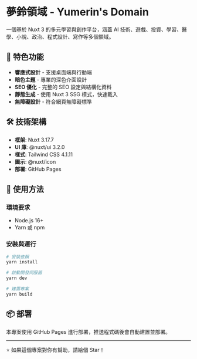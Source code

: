 # 夢鈴領域 - Yumerin's Domain

一個基於 Nuxt 3 的多元學習與創作平台，涵蓋 AI 技術、遊戲、投資、學習、醫學、小說、政治、程式設計、寫作等多個領域。

## 🌟 特色功能

- **響應式設計** - 支援桌面端與行動端
- **暗色主題** - 專業的深色介面設計
- **SEO 優化** - 完整的 SEO 設定與結構化資料
- **靜態生成** - 使用 Nuxt 3 SSG 模式，快速載入
- **無障礙設計** - 符合網頁無障礙標準

## 🛠️ 技術架構

- **框架**: Nuxt 3.17.7
- **UI 庫**: @nuxt/ui 3.2.0
- **樣式**: Tailwind CSS 4.1.11
- **圖示**: @nuxt/icon
- **部署**: GitHub Pages

## 🚀 使用方法

### 環境要求
- Node.js 16+ 
- Yarn 或 npm

### 安裝與運行

```bash
# 安裝依賴
yarn install

# 啟動開發伺服器
yarn dev

# 建置專案
yarn build
```

## 📦 部署

本專案使用 GitHub Pages 進行部署，推送程式碼後會自動建置並部署。

---

⭐ 如果這個專案對你有幫助，請給個 Star！
